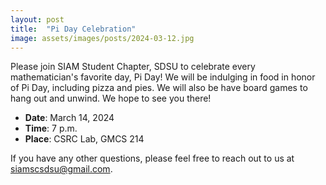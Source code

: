 ```yaml
---
layout: post
title:  "Pi Day Celebration"
image: assets/images/posts/2024-03-12.jpg
---
```


Please join SIAM Student Chapter, SDSU to celebrate every mathematician's favorite day, Pi Day! We will be indulging in food in honor of Pi Day, including pizza and pies. We will also be have board games to hang out and unwind. We hope to see you there!

- __Date__:   March 14, 2024
- __Time__:   7 p.m.
- __Place__:  CSRC Lab, GMCS 214

If you have any other questions, please feel free to reach out to us at [siamscsdsu@gmail.com](mailto:siamscsdsu@gmail.com).